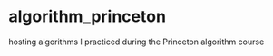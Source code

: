 algorithm_princeton
===================

hosting algorithms I practiced during the Princeton algorithm course
